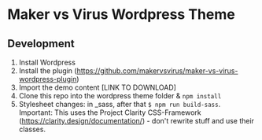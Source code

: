 # Maker vs Virus Wordpress Theme

## Development
1. Install Wordpress 
2. Install the plugin (https://github.com/makervsvirus/maker-vs-virus-wordpress-plugin)
3. Import the demo content [LINK TO DOWNLOAD]
4. Clone this repo into the wordpress theme folder & `npm install`
5. Stylesheet changes: in _sass, after that `$ npm run build-sass`. Important: This uses the Project Clarity CSS-Framework (https://clarity.design/documentation/) - don't rewrite stuff and use their classes. 
